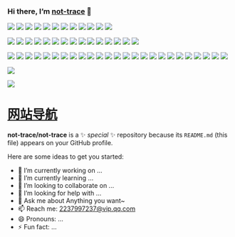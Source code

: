 ### Hi there, I’m [not-trace](https://github.com/not-trace) 👋

[![](https://img.shields.io/badge/Windows-10-blue?logo=windows&logoColor=white&textColor=000000)](https://www.microsoft.com/windows/get-windows-10)
[![](https://img.shields.io/badge/Linux-Ubuntu-blue?logo=ubuntu&logoColor=white)](https://ubuntu.com/)
[![](https://img.shields.io/badge/Linux-Centos-blue?logo=centos&logoColor=white)](https://www.centos.org/)
[![](https://img.shields.io/badge/MacOS-BigSur-blue?logo=apple&logoColor=white)](https://www.apple.com/)
[![](https://img.shields.io/badge/IDE-Visual%20Studio%20Code-blue?logo=visual-studio-code&logoColor=white)](https://code.visualstudio.com/)
[![](https://img.shields.io/badge/Intellij-Idea-blue?logo=Intellij-Idea&logoColor=white)](https://www.jetbrains.com/idea/)
[![](https://img.shields.io/badge/IDE-Goland-blue?logo=Google-Calendar&logoColor=white)](https://www.jetbrains.com/go/)
[![](https://img.shields.io/badge/IDE-PyCharm-blue?logo=PyCharm&logoColor=white)](https://www.jetbrains.com/pycharm/)
[![](https://img.shields.io/badge/IDE-Clion-blue?logo=Clion&logoColor=white)](https://www.jetbrains.com/clion/)
[![](https://img.shields.io/badge/IDE-WebStorm-blue?logo=WebStorm&logoColor=white)](https://www.jetbrains.com/webstorm/)
[![](https://img.shields.io/badge/Andriod-Studio-blue?logo=android&logoColor=white)](https://developer.android.com/studio/)
[![](https://img.shields.io/badge/Linux-Vim-blue?logo=vim&logoColor=white)](https://www.vim.org/)

[![](https://img.shields.io/badge/-Java-007396?logo=java&logoColor=white)](https://www.java.com/)
[![](https://img.shields.io/badge/-Go-00ADD8?logo=go&logoColor=white)](https://golang.org/)
[![](https://img.shields.io/badge/-C++-00599C?logo=c%2B%2B&logoColor=white)](https://www.cplusplus.com/)
[![](https://img.shields.io/badge/-Rust-000000?logo=rust&logoColor=white)](https://www.rust-lang.org/)
[![](https://img.shields.io/badge/-Python-3776AB?logo=python&logoColor=white)](https://www.python.org/)
[![](https://img.shields.io/badge/-Scala-DC322F?logo=scala&logoColor=white)](https://www.scala-lang.org/)
[![](https://img.shields.io/badge/-JavaScript-F7DF1E?logo=javascript&logoColor=white)](https://www.ecma-international.org/)
[![](https://img.shields.io/badge/-HTML5-E34F26?logo=html5&logoColor=white)](https://html.spec.whatwg.org/)
[![](https://img.shields.io/badge/-CSS3-1572B6?logo=css3&logoColor=white)](https://www.w3.org/Style/CSS/)
[![](https://img.shields.io/badge/-Less-1D365D?logo=less&logoColor=white)](https://lesscss.org/)
[![](https://img.shields.io/badge/-TypeScript-3178C6?logo=TypeScript&logoColor=white)](https://www.typescriptlang.org/)
[![](https://img.shields.io/badge/-Kotlin-0095D5?logo=kotlin&logoColor=white)](https://kotlinlang.org/)
[![](https://img.shields.io/badge/-Dart-0175C2?logo=dart&logoColor=white)](https://dart.dev/)
[![](https://img.shields.io/badge/-Lua-2C2D72?logo=lua&logoColor=white)](https://www.lua.org/)
[![](https://img.shields.io/badge/-PowerShell-5391FE?logo=powershell&logoColor=white)](https://www.shell.com/)

[![](https://img.shields.io/badge/-Spring-6DB33F?logo=spring&logoColor=white)](https://spring.io/projects/spring-framework/)
[![](https://img.shields.io/badge/-Docker-2496ED?logo=docker&logoColor=white)](https://www.docker.com/)
[![](https://img.shields.io/badge/-MySQL-4479A1?logo=mysql&logoColor=white)](https://www.mysql.com/)
[![](https://img.shields.io/badge/-NPM-CB3837?logo=npm&logoColor=white)](https://npmjs.com/)
[![](https://img.shields.io/badge/-Git-F05032?logo=git&logoColor=white)](https://git-scm.com/)
[![](https://img.shields.io/badge/-Vue.js-4FC08D?logo=vue.js&logoColor=white)](https://vuejs.org/)
[![](https://img.shields.io/badge/-React-61DAFB?logo=React&logoColor=white)](https://reactjs.org/)
[![](https://img.shields.io/badge/-Electron-47848F?logo=electron&logoColor=white)](https://www.electronjs.org/)
[![](https://img.shields.io/badge/-Node.js-339933?logo=Node.js&logoColor=white)](https://nodejs.org/)
[![](https://img.shields.io/badge/-Nginx-009639?logo=nginx&logoColor=white)](https://nginx.org/)
[![](https://img.shields.io/badge/-Kubernetes-326CE5?logo=kubernetes&logoColor=white)](https://kubernetes.io/)
[![](https://img.shields.io/badge/-ElasticSearch-005571?logo=elasticsearch&logoColor=white)](https://www.elastic.co/)
[![](https://img.shields.io/badge/-Redis-DC382D?logo=redis&logoColor=white)](https://redis.io/)
[![](https://img.shields.io/badge/-Flutter-02569B?logo=flutter&logoColor=white)](https://flutter.dev/)
[![](https://img.shields.io/badge/-Gradle-02303A?logo=gradle&logoColor=white)](https://gradle.org/)
[![](https://img.shields.io/badge/-RabbitMQ-FF6600?logo=rabbitmq&logoColor=white)](https://www.rabbitmq.com/)
[![](https://img.shields.io/badge/-Yarn-2C8EBB?logo=yarn&logoColor=white)](https://yarnpkg.com/)
[![](https://img.shields.io/badge/-Webpack-8DD6F9?logo=webpack&logoColor=white)](https://webpack.js.org/)
[![](https://img.shields.io/badge/-MongoDB-47A248?logo=mongodb&logoColor=white)](https://www.mongodb.com/)
[![](https://img.shields.io/badge/-Bootstrap-7952B3?logo=bootstrap&logoColor=white)](https://getbootstrap.com/)
[![](https://img.shields.io/badge/-jQuery-0769AD?logo=jquery&logoColor=white)](https://jquery.com/)
[![](https://img.shields.io/badge/-Tensorflow-FF6F00?logo=tensorflow&logoColor=white)](https://www.tensorflow.org/)
[![](https://img.shields.io/badge/-Keras-D00000?logo=keras&logoColor=white)](https://keras.io/)
[![](https://img.shields.io/badge/-PyTorch-EE4C2C?logo=pytorch&logoColor=white)](https://pytorch.org/)
[![](https://img.shields.io/badge/-Markdown-000000?logo=markdown&logoColor=white)](https://daringfireball.net/projects/markdown/)

[![](https://github-readme-stats.vercel.app/api?username=not-trace&title_color=ff69b4&text_color=718096&bg_color=ffffff00&icon_color=87ceeb&show_icons=true)](https://github.com/not-trace)

[![](https://github-readme-stats.vercel.app/api/top-langs/?username=not-trace&title_color=ff69b4&text_color=718096&icon_color=87ceeb&bg_color=ffffff00)](https://github.com/not-trace)

# [网站导航](https://blogs.mortals.vip/)

**not-trace/not-trace** is a ✨ _special_ ✨ repository because its `README.md` (this file) appears on your GitHub profile.

Here are some ideas to get you started:

- 🔭 I’m currently working on ...
- 🌱 I’m currently learning ...
- 👯 I’m looking to collaborate on ...
- 🤔 I’m looking for help with ...
- 💬 Ask me about Anything you want~
- 📫 Reach me: 2237997237@vip.qq.com
- 😄 Pronouns: ...
- ⚡ Fun fact: ...
